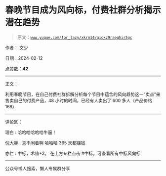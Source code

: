 # 春晚节目成为风向标，付费社群分析揭示潜在趋势

> 原文：[`www.yuque.com/for_lazy/xkrm14/giokz9raeghir5gc`](https://www.yuque.com/for_lazy/xkrm14/giokz9raeghir5gc)

作者： 文少

日期：2024-02-12

点赞数：**42**

* * *

正文：

利用春晚节目，在自己付费社群拆解分析每个节目中蕴含的风向趋势这一“卖点”来售卖自己的付费产品，48 小时的时间，已经有人卖出了 600 多人（产品价格 168）

* * *

评论区：

理白 : 哈哈哈哈哈哈牛逼！

倪大胖 : 真不闲着啊 哈哈哈 365 天都赚钱

亦仁 : 中标，术值+2。 在上方专栏点击 #中标，可查看所有中标风向标

* * *

公众号懒人搜索，懒人专属群分享
